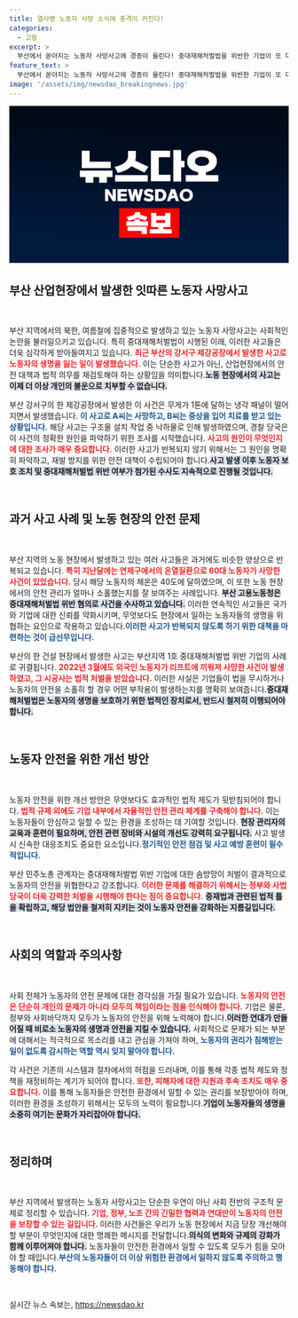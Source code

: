 ```yaml
---
title: 열사병 노동자 사망 소식에 충격이 커진다!
categories:
  - 고용
excerpt: >
  부산에서 쏟아지는 노동자 사망사고에 경종이 울린다! 중대재해처벌법을 위반한 기업이 또 다른 비극을 초래하며, 노동계의 강력한 제재를 촉구하는 목소리가 커지고 있다. 클릭하여 진실을 확인하세요!
feature_text: >
  부산에서 쏟아지는 노동자 사망사고에 경종이 울린다! 중대재해처벌법을 위반한 기업이 또 다른 비극을 초래하며, 노동계의 강력한 제재를 촉구하는 목소리가 커지고 있다. 클릭하여 진실을 확인하세요!
image: '/assets/img/newsdao_breakingnews.jpg'
---
```


<p><img src="/assets/img/newsdao_breakingnews.jpg" alt="implanttips 속보" /></p>

<h2 data-ke-size="size26">부산 산업현장에서 발생한 잇따른 노동자 사망사고</h2>

<p data-ke-size="size16">&nbsp;</p>

<p>부산 지역에서의 북한, 여름철에 집중적으로 발생하고 있는 노동자 사망사고는 사회적인 논란을 불러일으키고 있습니다. 특히 중대재해처벌법이 시행된 이래, 이러한 사고들은 더욱 심각하게 받아들여지고 있습니다. <b><span style="color: #ee2323;">최근 부산의 강서구 제강공장에서 발생한 사고로 노동자의 생명을 잃는 일이 발생했습니다.</span></b> 이는 단순한 사고가 아닌, 산업현장에서의 안전 대책과 법적 의무를 재검토해야 하는 상황임을 의미합니다.<b><span style="background-color: #21538527;">노동 현장에서의 사고는 이제 더 이상 개인의 불운으로 치부할 수 없습니다.</span></b></p>

<p>부산 강서구의 한 제강공장에서 발생한 이 사건은 무게가 1톤에 달하는 냉각 패널이 떨어지면서 발생했습니다. <b><span style="color: #1a5490;">이 사고로 A씨는 사망하고, B씨는 중상을 입어 치료를 받고 있는 상황입니다.</span></b> 해당 사고는 구조물 설치 작업 중 낙하물로 인해 발생하였으며, 경찰 당국은 이 사건의 정확한 원인을 파악하기 위한 조사를 시작했습니다. <b><span style="color: #ee2323;">사고의 원인이 무엇인지에 대한 조사가 매우 중요합니다.</span></b> 이러한 사고가 반복되지 않기 위해서는 그 원인을 명확히 파악하고, 재발 방지를 위한 안전 대책이 수립되어야 합니다.<b><span style="background-color: #21538527;">사고 발생 이후 노동자 보호 조치 및 중대재해처벌법 위반 여부가 첨가된 수사도 지속적으로 진행될 것입니다.</span></b></p>

<p data-ke-size="size16">&nbsp;</p>

<h2 data-ke-size="size26">과거 사고 사례 및 노동 현장의 안전 문제</h2>

<p data-ke-size="size16">&nbsp;</p>

<p>부산 지역의 노동 현장에서 발생하고 있는 여러 사고들은 과거에도 비슷한 양상으로 반복되고 있습니다. <b><span style="color: #ee2323;">특히 지난달에는 연제구에서의 온열질환으로 60대 노동자가 사망한 사건이 있었습니다.</span></b> 당시 해당 노동자의 체온은 40도에 달하였으며, 이 또한 노동 현장에서의 안전 관리가 얼마나 소홀했는지를 잘 보여주는 사례입니다. <b><span style="background-color: #21538527;">부산 고용노동청은 중대재해처벌법 위반 혐의로 사건을 수사하고 있습니다.</span></b> 이러한 연속적인 사고들은 국가와 기업에 대한 신뢰를 약화시키며, 무엇보다도 현장에서 일하는 노동자들의 생명을 위협하는 요인으로 작용하고 있습니다.<b><span style="color: #1a5490;">이러한 사고가 반복되지 않도록 하기 위한 대책을 마련하는 것이 급선무입니다.</span></b></p>

<p>부산의 한 건설 현장에서 발생한 사고는 부산지역 1호 중대재해처벌법 위반 기업의 사례로 귀결됩니다. <b><span style="color: #ee2323;">2022년 3월에도 외국인 노동자가 리프트에 끼워져 사망한 사건이 발생하였고, 그 시공사는 법적 처벌을 받았습니다.</span></b> 이러한 사실은 기업들이 법을 무시하거나 노동자의 안전을 소홀히 할 경우 어떤 부작용이 발생하는지를 명확히 보여줍니다.<b><span style="background-color: #21538527;">중대재해처벌법은 노동자의 생명을 보호하기 위한 법적인 장치로서, 반드시 철저히 이행되어야 합니다.</span></b></p>

<p data-ke-size="size16">&nbsp;</p>

<h2 data-ke-size="size26">노동자 안전을 위한 개선 방안</h2>

<p data-ke-size="size16">&nbsp;</p>

<p>노동자 안전을 위한 개선 방안은 무엇보다도 효과적인 법적 제도가 뒷받침되어야 합니다. <b><span style="color: #ee2323;">법적 규제 외에도 기업 내부에서 자율적인 안전 관리 체계를 구축해야 합니다.</span></b> 이는 노동자들이 안심하고 일할 수 있는 환경을 조성하는 데 기여할 것입니다. <b><span style="background-color: #21538527;">현장 관리자의 교육과 훈련이 필요하며, 안전 관련 장비와 시설의 개선도 강력히 요구됩니다.</span></b> 사고 발생 시 신속한 대응조치도 중요한 요소입니다.<b><span style="color: #1a5490;">정기적인 안전 점검 및 사고 예방 훈련이 필수적입니다.</span></b></p>

<p>부산 민주노총 관계자는 중대재해처벌법 위반 기업에 대한 솜방망이 처벌이 결과적으로 노동자의 안전을 위협한다고 강조합니다. <b><span style="color: #ee2323;">이러한 문제를 해결하기 위해서는 정부와 사법당국이 더욱 강력한 처벌을 시행해야 한다는 점이 중요합니다.</span></b> <b><span style="background-color: #21538527;">중재법과 관련된 법적 틀을 확립하고, 해당 법안을 철저히 지키는 것이 노동자 안전을 강화하는 지름길입니다.</span></b></p>

<p data-ke-size="size16">&nbsp;</p>

<h2 data-ke-size="size26">사회의 역할과 주의사항</h2>

<p data-ke-size="size16">&nbsp;</p>

<p>사회 전체가 노동자의 안전 문제에 대한 경각심을 가질 필요가 있습니다. <b><span style="color: #ee2323;">노동자의 안전은 단순히 개인의 문제가 아니라 모두의 책임이라는 점을 인식해야 합니다.</span></b> 기업은 물론, 정부와 사회바닥까지 모두가 노동자의 안전을 위해 노력해야 합니다.<b><span style="background-color: #21538527;">이러한 연대가 만들어질 때 비로소 노동자의 생명과 안전을 지킬 수 있습니다.</span></b> 사회적으로 문제가 되는 부분에 대해서는 적극적으로 목소리를 내고 관심을 가져야 하며, <b><span style="color: #1a5490;">노동자의 권리가 침해받는 일이 없도록 감시하는 역할 역시 잊지 말아야 합니다.</span></b></p>

<p>각 사건은 기존의 시스템과 절차에서의 허점을 드러내며, 이를 통해 각종 법적 제도와 정책을 재정비하는 계기가 되어야 합니다. <b><span style="color: #ee2323;">또한, 피해자에 대한 지원과 후속 조치도 매우 중요합니다.</span></b> 이를 통해 노동자들은 안전한 환경에서 일할 수 있는 권리를 보장받아야 하며, 이러한 환경을 조성하기 위해서는 모두의 노력이 필요합니다.<b><span style="background-color: #21538527;">기업이 노동자들의 생명을 소중히 여기는 문화가 자리잡아야 합니다.</span></b></p>

<p data-ke-size="size16">&nbsp;</p>

<h2 data-ke-size="size26">정리하며</h2>

<p data-ke-size="size16">&nbsp;</p>

<p>부산 지역에서 발생하는 노동자 사망사고는 단순한 우연이 아닌 사회 전반의 구조적 문제로 정리할 수 있습니다. <b><span style="color: #ee2323;">기업, 정부, 노조 간의 긴밀한 협력과 연대만이 노동자의 안전을 보장할 수 있는 길입니다.</span></b> 이러한 사건들은 우리가 노동 현장에서 지금 당장 개선해야 할 부분이 무엇인지에 대한 명쾌한 메시지를 전달합니다.<b><span style="background-color: #21538527;">의식의 변화와 규제의 강화가 함께 이루어져야 합니다.</span></b> 노동자들이 안전한 환경에서 일할 수 있도록 모두가 힘을 모아야 할 때입니다.<b><span style="color: #1a5490;">부산의 노동자들이 더 이상 위험한 환경에서 일하지 않도록 주의하고 행동해야 합니다.</span></b></p>

<p data-ke-size="size16">&nbsp;</p>
실시간 뉴스 속보는, <a href="https://newsdao.kr" rel="dofollow">https://newsdao.kr</a>


